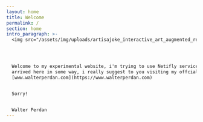 ```yaml
---
layout: home
title: Welcome
permalink: /
section: home
intro_paragraph: >-
  <img src="/assets/img/uploads/artisajoke_interactive_art_augmented_reality_walter_perdan.jpg" alt="art is a joke" width=600 height=430>




  Welcome to my experimental website, i'm trying to use Netifly services. If you
  arrived here in some way, i really suggest to you visiting my offcial website
  [www.walterperdan.com](https://www.walterperdan.com)


  Sorry!


  Walter Perdan
---
```

